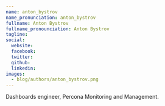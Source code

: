 ```yaml
---
name: anton_bystrov
name_pronunciation: anton_bystrov
fullname: Anton Bystrov
fullname_pronounciation: Anton Bystrov
tagline:
social:
  website:
  facebook:
  twitter:
  github:
  linkedin:
images:
  - blog/authors/anton_bystrov.png
---
```


Dashboards engineer, Percona Monitoring and Management.
